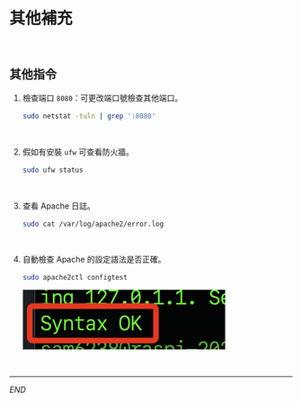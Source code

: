 # 其他補充

<br>

## 其他指令

1. 檢查端口 `8080`：可更改端口號檢查其他端口。

    ```bash
    sudo netstat -tuln | grep ':8080'
    ```

<br>

2. 假如有安裝 `ufw` 可查看防火牆。

    ```bash
    sudo ufw status
    ```

<br>

3. 查看 Apache 日誌。

    ```bash
    sudo cat /var/log/apache2/error.log
    ```

<br>

4. 自動檢查 Apache 的設定語法是否正確。

    ```bash
    sudo apache2ctl configtest
    ```

    ![](images/img_16.png)

<br>

---

_END_
